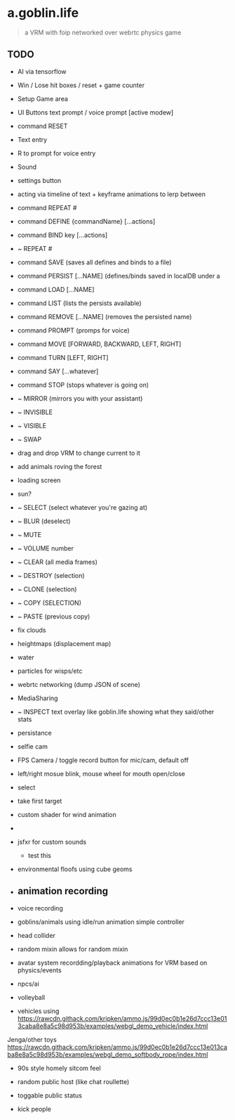 # a.goblin.life

 > a VRM with foip networked over webrtc physics game

## TODO
 - AI via tensorflow
 - Win / Lose hit boxes / reset + game counter
 - Setup Game area
 - UI Buttons text prompt / voice prompt [active modew]
 - command RESET
 - Text entry
 - R to prompt for voice entry
 - Sound
 - settings button
 - acting via timeline of text + keyframe animations to lerp between
 - command REPEAT #
 - command DEFINE {commandName} [...actions] 
 - command BIND key [...actions] 
 - ~ REPEAT #
 - command SAVE (saves all defines and binds to a file)
 - command PERSIST [...NAME] (defines/binds saved in localDB under a
 - command LOAD [...NAME]
 - command LIST (lists the persists available)
 - command REMOVE [...NAME] (removes the persisted name)
 - command PROMPT (promps for voice)
 - command MOVE [FORWARD, BACKWARD, LEFT, RIGHT]
 - command TURN [LEFT, RIGHT]
 - command SAY [...whatever] 
 - command STOP (stops whatever is going on)
 - ~ MIRROR (mirrors you with your assistant)
 - ~ INVISIBLE
 - ~ VISIBLE
 - ~ SWAP
- drag and drop VRM to change current to it
- add animals roving the forest
- loading screen
- sun?
- ~ SELECT (select whatever you're gazing at)
- ~ BLUR (deselect)
- ~ MUTE
- ~ VOLUME number
- ~ CLEAR (all media frames)
- ~ DESTROY (selection)
- ~ CLONE (selection)
- ~ COPY (SELECTION)
- ~ PASTE (previous copy)
- fix clouds
- heightmaps (displacement map)
- water
- particles for wisps/etc
- webrtc networking (dump JSON of scene)
- MediaSharing
- ~ INSPECT text overlay like goblin.life showing what they said/other stats
- persistance
- selfie cam


- FPS Camera / toggle record button for mic/cam, default off
- left/right mosue blink, mouse wheel for mouth open/close

- select
 - take first target
- custom shader for wind animation
 - 
- jsfxr for custom sounds
    - test this
- environmental floofs using cube geoms
- animation recording
    - 
- voice recording
- goblins/animals using idle/run animation simple controller
- head collider

- random mixin
allows for random mixin

- avatar system
recordding/playback animations for VRM based on physics/events

- npcs/ai

- volleyball

- vehicles using https://rawcdn.githack.com/kripken/ammo.js/99d0ec0b1e26d7ccc13e013caba8e8a5c98d953b/examples/webgl_demo_vehicle/index.html

Jenga/other toys 
https://rawcdn.githack.com/kripken/ammo.js/99d0ec0b1e26d7ccc13e013caba8e8a5c98d953b/examples/webgl_demo_softbody_rope/index.html

- 90s style homely sitcom feel

- random public host (like chat roullette)
- toggable public status
- kick people 